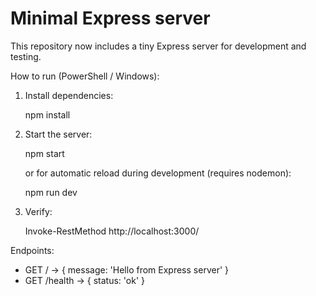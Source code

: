 # Minimal Express server

This repository now includes a tiny Express server for development and testing.

How to run (PowerShell / Windows):

1. Install dependencies:

   npm install

2. Start the server:

   npm start

   or for automatic reload during development (requires nodemon):

   npm run dev

3. Verify:

   Invoke-RestMethod http://localhost:3000/

Endpoints:
- GET /         -> { message: 'Hello from Express server' }
- GET /health   -> { status: 'ok' }
